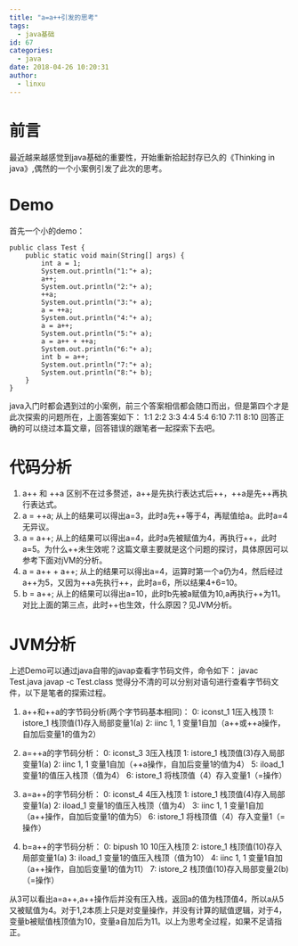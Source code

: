 ```yaml
---
title: "a=a++引发的思考"
tags:
  - java基础
id: 67
categories:
  - java
date: 2018-04-26 10:20:31
author: 
  - linxu
---
```

# 前言 #

最近越来越感觉到java基础的重要性，开始重新拾起封存已久的《Thinking in java》,偶然的一个小案例引发了此次的思考。

# Demo #

首先一个小的demo：

	public class Test {
		public static void main(String[] args) {
			int a = 1;
			System.out.println("1:"+ a);
			a++;
			System.out.println("2:"+ a);
			++a;
			System.out.println("3:"+ a);
			a = ++a;
			System.out.println("4:"+ a);
			a = a++;
			System.out.println("5:"+ a);
			a = a++ + ++a;
			System.out.println("6:"+ a);
			int b = a++;
			System.out.println("7:"+ a);
			System.out.println("8:"+ b);
		}
	}

java入门时都会遇到过的小案例，前三个答案相信都会随口而出，但是第四个才是此次探索的问题所在，上面答案如下：
	1:1
	2:2
	3:3
	4:4
	5:4
	6:10
	7:11
	8:10
回答正确的可以绕过本篇文章，回答错误的跟笔者一起探索下去吧。

# 代码分析 #
1. a++ 和 ++a 区别不在过多赘述，a++是先执行表达式后++，++a是先++再执行表达式。
2. a = ++a; 从上的结果可以得出a=3，此时a先++等于4，再赋值给a。此时a=4无异议。
3. a = a++; 从上的结果可以得出a=4，此时a先被赋值为4，再执行++，此时a=5。为什么++未生效呢？这篇文章主要就是这个问题的探讨，具体原因可以参考下面对jVM的分析。
4. a = a++ + a++; 从上的结果可以得出a=4，运算时第一个a仍为4，然后经过a++为5，又因为++a先执行++，此时a=6，所以结果4+6=10。
5. b = a++; 从上的结果可以得出a=10，此时b先被a赋值为10,a再执行++为11。对比上面的第三点，此时++也生效，什么原因？见JVM分析。

# JVM分析 #

上述Demo可以通过java自带的javap查看字节码文件，命令如下：
	javac Test.java
	javap -c Test.class
觉得分不清的可以分别对语句进行查看字节码文件，以下是笔者的探索过程。
1. a++和++a的字节码分析(两个字节码基本相同)：
	   0: iconst_1					1压入栈顶
       1: istore_1					栈顶值(1)存入局部变量1(a)
       2: iinc          1, 1		  变量1自加（a++或++a操作，自加后变量1的值为2）  

2. a=++a的字节码分析：
	   0: iconst_3					3压入栈顶
       1: istore_1					栈顶值(3)存入局部变量1(a)
       2: iinc          1, 1		  变量1自加（++a操作，自加后变量1的值为4）
       5: iload_1					 变量1的值压入栈顶（值为4）
       6: istore_1					将栈顶值（4）存入变量1（=操作）
				
3. a=a++的字节码分析：
       0: iconst_4					4压入栈顶
       1: istore_1					栈顶值(4)存入局部变量1(a)
       2: iload_1					 变量1的值压入栈顶（值为4）
       3: iinc          1, 1		  变量1自加（a++操作，自加后变量1的值为5）
       6: istore_1					将栈顶值（4）存入变量1（=操作）  

4. b=a++的字节码分析：
       0: bipush        10			10压入栈顶
       2: istore_1					栈顶值(10)存入局部变量1(a)
       3: iload_1					 变量1的值压入栈顶（值为10）
       4: iinc          1, 1		  变量1自加（a++操作，自加后变量1的值为11）
       7: istore_2					栈顶值(10)存入局部变量2(b)（=操作）
        
从3可以看出a=a++,a++操作后并没有压入栈，返回a的值为栈顶值4，所以a从5又被赋值为4。对于1,2本质上只是对变量操作，并没有计算的赋值逻辑，对于4，变量b被赋值栈顶值为10，变量a自加后为11。以上为思考全过程，如果不足请指正。





